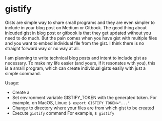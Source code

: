 # gistify

Gists are simple way to share small programs and they are even simpler to include in your blog post on Medium or Gitbook. The good thing about inlcuded gist in blog post or gitbook is that they get updated without you need to do much. But the pain comes when you have gist with multiple files and you want to embed individual file from the gist. I think there is no straight forward way or no way at all.

I am planning to write technical blog posts and intent to include gist as necessary. To make my life easier (and yours, if it resonates with you), this is a smalll program, which can create individual gists easily with just a simple command.

Usage:
* Create a 
* Set environment variable GISTIFY_TOKEN with the generated token.
  For example, on MacOS, Linux: `$ export GISTIFY_TOKEN="..."`
* Change to directory where your files are from which gist to be created
* Execute `gistify` command
  For example, `$ gistify`
